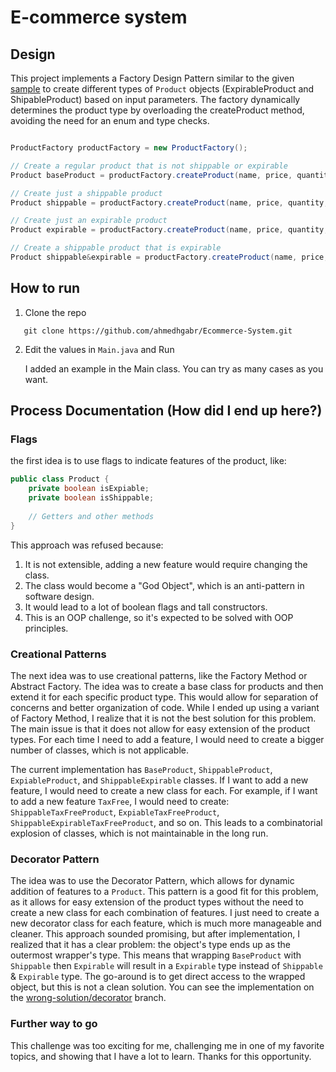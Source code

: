 # E-commerce system


## Design 
This project implements a Factory Design Pattern similar to the given [sample](https://fawry-internship.notion.site/Sample-Interview-Questions-and-Answer-21073781f94381149df4dccb6572787d) 
to create different types of `Product` objects (ExpirableProduct and ShipableProduct) based on input parameters. The factory dynamically determines the product 
type by overloading the createProduct method, avoiding the need for an enum and type checks.

```java

ProductFactory productFactory = new ProductFactory();

// Create a regular product that is not shippable or expirable
Product baseProduct = productFactory.createProduct(name, price, quantity);

// Create just a shippable product
Product shippable = productFactory.createProduct(name, price, quantity, weight);

// Create just an expirable product
Product expirable = productFactory.createProduct(name, price, quantity, expireDate);

// Create a shippable product that is expirable
Product shippable&expirable = productFactory.createProduct(name, price, quantity, expireDate, weight);

```

## How to run

1. Clone the repo
``` 
   git clone https://github.com/ahmedhgabr/Ecommerce-System.git
```
2. Edit the values in `Main.java` and Run

   I added an example in the Main class. You can try as many cases as you want.



## Process Documentation (How did I end up here?)

### Flags
the first idea is to use flags to indicate features of the product, like:
```java
public class Product {
    private boolean isExpiable;
    private boolean isShippable;
    
    // Getters and other methods
}
```
This approach was refused because:
1. It is not extensible, adding a new feature would require changing the class.
2. The class would become a "God Object", which is an anti-pattern in software design.
3. It would lead to a lot of boolean flags and tall constructors.
4. This is an OOP challenge, so it's expected to be solved with OOP principles.

### Creational Patterns
The next idea was to use creational patterns, like the Factory Method or Abstract Factory.
The idea was to create a base class for products and then extend it for each specific product 
type. This would allow for separation of concerns and better organization of code. While I ended up 
using a variant of Factory Method, I realize that it is not the best solution for this problem.
The main issue is that it does not allow for easy extension of the product types.
For each time I need to add a feature, I would need to create a bigger number of classes, which is not
applicable.

The current implementation has `BaseProduct`, `ShippableProduct`, `ExpiableProduct`, and 
`ShippableExpirable` classes. If I want to add a new feature, I would need to create a new class for each.
For example, if I want to add a new feature `TaxFree`, I would need to create:
`ShippableTaxFreeProduct`, `ExpiableTaxFreeProduct`, `ShippableExpirableTaxFreeProduct`, and so on.
This leads to a combinatorial explosion of classes, which is not maintainable in the long run.

### Decorator Pattern
The idea was to use the Decorator Pattern, which allows for dynamic addition of features to a `Product`.
This pattern is a good fit for this problem, as it allows for easy extension of the product types without
the need to create a new class for each combination of features. 
I just need to create a new decorator class for each feature, which is much more manageable and cleaner.
This approach sounded promising, but after implementation, 
I realized that it has a clear problem: the object's type ends up as the outermost wrapper's type.
This means that wrapping `BaseProduct` with `Shippable` then `Expirable` will result
in a `Expirable` type instead of `Shippable` & `Expirable` type.
The go-around is to get direct access to the wrapped object, but this is not a clean solution.
You can see the implementation on the [wrong-solution/decorator](https://github.com/ahmedhgabr/Ecommerce-System/tree/wrong-solution/decorator) branch.

### Further way to go
This challenge was too exciting for me, challenging me in one of my favorite topics, and showing that I have a lot to learn. Thanks for this opportunity.

